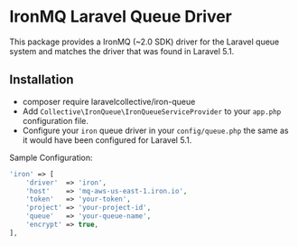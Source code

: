 # IronMQ Laravel Queue Driver

This package provides a IronMQ (~2.0 SDK) driver for the Laravel queue system and matches the driver that was found in Laravel 5.1.

## Installation
- composer require laravelcollective/iron-queue
- Add `Collective\IronQueue\IronQueueServiceProvider` to your `app.php` configuration file.
- Configure your `iron` queue driver in your `config/queue.php` the same as it would have been configured for Laravel 5.1.

Sample Configuration:

```php
'iron' => [
    'driver'  => 'iron',
    'host'    => 'mq-aws-us-east-1.iron.io',
    'token'   => 'your-token',
    'project' => 'your-project-id',
    'queue'   => 'your-queue-name',
    'encrypt' => true,
],
```
